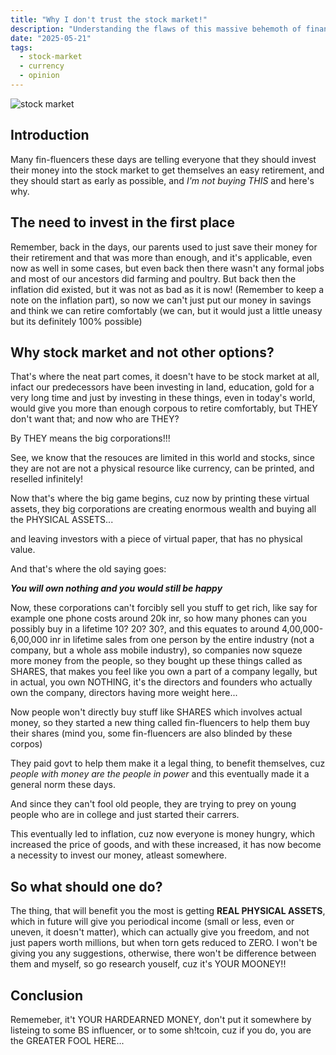 ```yaml
---
title: "Why I don't trust the stock market!"
description: "Understanding the flaws of this massive behemoth of financial tool that benefits the wealthy and those who holds command of the system, while undermining the rights of those who not."
date: "2025-05-21"
tags:
  - stock-market
  - currency
  - opinion
---
```


![stock market](https://bsmedia.business-standard.com/_media/bs/img/article/2024-10/24/full/1729759890-9331.jpg)

## Introduction

Many fin-fluencers these days are telling everyone that they should invest their money into the stock market to get themselves an easy retirement, and they should start as early as possible, and _I'm not buying THIS_ and here's why.

## The need to invest in the first place

Remember, back in the days, our parents used to just save their money for their retirement and that was more than enough, and it's applicable, even now as well in some cases, but even back then there wasn't any formal jobs and most of our ancestors did farming and poultry. But back then the inflation did existed, but it was not as bad as it is now! (Remember to keep a note on the inflation part), so now we can't just put our money in savings and think we can retire comfortably (we can, but it would just a little uneasy but its definitely 100% possible)

## Why stock market and not other options?

That's where the neat part comes, it doesn't have to be stock market at all, infact our predecessors have been investing in land, education, gold for a very long time and just by investing in these things, even in today's world, would give you more than enough corpous to retire comfortably, but THEY don't want that; and now who are THEY?

By THEY means the big corporations!!!

See, we know that the resouces are limited in this world and stocks, since they are not are not a physical resource like currency, can be printed, and reselled infinitely!

Now that's where the big game begins, cuz now by printing these virtual assets, they big corporations are creating enormous wealth and buying all the PHYSICAL ASSETS...

and leaving investors with a piece of virtual paper, that has no physical value.

And that's where the old saying goes:

**_You will own nothing and you would still be happy_**


Now, these corporations can't forcibly sell you stuff to get rich, like say for example one phone costs around 20k inr, so how many phones can you possibly buy in a lifetime 10? 20? 30?, and this equates to around 4,00,000-6,00,000 inr in lifetime sales from one person by the entire industry (not a company, but a whole ass mobile industry), so companies now squeze more money from the people, so they bought up these things called as SHARES, that makes you feel like you own a part of a company legally, but in actual, you own NOTHING, it's the directors and founders who actually own the company, directors having more weight here...

Now people won't directly buy stuff like SHARES which involves actual money, so they started a new thing called fin-fluencers to help them buy their shares (mind you, some fin-fluencers are also blinded by these corpos)

They paid govt to help them make it a legal thing, to benefit themselves, cuz _people with money are the people in power_ and this eventually made it a general norm these days.

And since they can't fool old people, they are trying to prey on young people who are in college and just started their carrers.


This eventually led to inflation, cuz now everyone is money hungry, which increased the price of goods, and with these increased, it has now become a necessity to invest our money, atleast somewhere.

## So what should one do?

The thing, that will benefit you the most is getting **REAL PHYSICAL ASSETS**, which in future will give you periodical income (small or less, even or uneven, it doesn't matter), which can actually give you freedom, and not just papers worth millions, but when torn gets reduced to ZERO. I won't be giving you any suggestions, otherwise, there won't be difference between them and myself, so go research youself, cuz it's YOUR MOONEY!!


## Conclusion

Rememeber, it't YOUR HARDEARNED MONEY, don't put it somewhere by listeing to some BS influencer, or to some sh!tcoin, cuz if you do, you are the GREATER FOOL HERE...